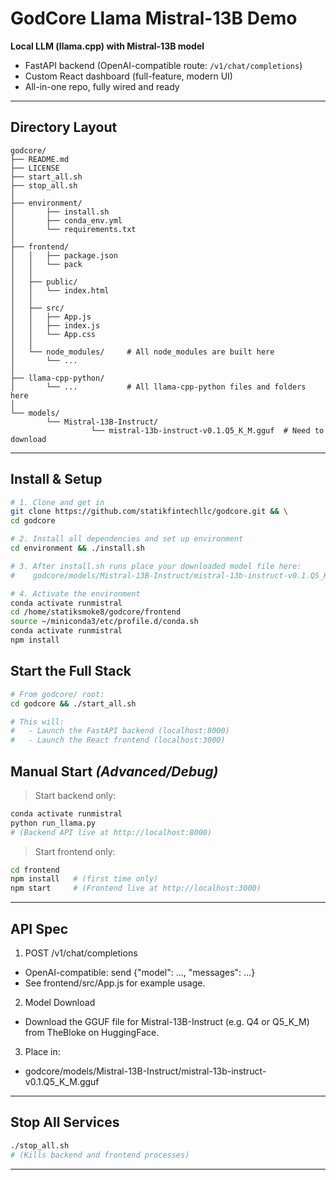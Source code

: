 # GodCore Llama Mistral-13B Demo

**Local LLM (llama.cpp) with Mistral-13B model**
- FastAPI backend (OpenAI-compatible route: `/v1/chat/completions`)
- Custom React dashboard (full-feature, modern UI)
- All-in-one repo, fully wired and ready

---

## **Directory Layout**

```text
godcore/
├── README.md
├── LICENSE
├── start_all.sh
├── stop_all.sh
│
├── environment/
│       ├── install.sh
│       ├── conda_env.yml
│       └── requirements.txt
│
├── frontend/
│   │   ├── package.json
│   │   └── pack
│   │
│   ├── public/
│   │   └── index.html
│   │
│   ├── src/
│   │   ├── App.js
│   │   ├── index.js
│   │   └── App.css
│   │
│   └── node_modules/     # All node_modules are built here
│       └── ...
│
├── llama-cpp-python/        
│       └── ...           # All llama-cpp-python files and folders here
│
└── models/
        └── Mistral-13B-Instruct/
                  └── mistral-13b-instruct-v0.1.Q5_K_M.gguf  # Need to download

```

---

## **Install & Setup**

```bash
# 1. Clone and get in
git clone https://github.com/statikfintechllc/godcore.git && \
cd godcore

# 2. Install all dependencies and set up environment
cd environment && ./install.sh

# 3. After install.sh runs place your downloaded model file here:
#    godcore/models/Mistral-13B-Instruct/mistral-13b-instruct-v0.1.Q5_K_M.gguf

# 4. Activate the environment
conda activate runmistral
cd /home/statiksmoke8/godcore/frontend
source ~/miniconda3/etc/profile.d/conda.sh
conda activate runmistral
npm install
```

## **Start the Full Stack**

```bash
# From godcore/ root:
cd godcore && ./start_all.sh

# This will:
#   - Launch the FastAPI backend (localhost:8000)
#   - Launch the React frontend (localhost:3000)
```

## **Manual Start** *(Advanced/Debug)*

> Start backend only:

```bash
conda activate runmistral
python run_llama.py
# (Backend API live at http://localhost:8000)
```

> Start frontend only:

```bash
cd frontend
npm install   # (first time only)
npm start     # (Frontend live at http://localhost:3000)
```

---

## **API Spec**
1. POST /v1/chat/completions
- OpenAI-compatible: send {"model": ..., "messages": ...}
- See frontend/src/App.js for example usage.

2. Model Download
- Download the GGUF file for Mistral-13B-Instruct (e.g. Q4 or Q5_K_M) from TheBloke on HuggingFace.

3. Place in:
- godcore/models/Mistral-13B-Instruct/mistral-13b-instruct-v0.1.Q5_K_M.gguf

---

## **Stop All Services**

```bash
./stop_all.sh
# (Kills backend and frontend processes)
```

---

